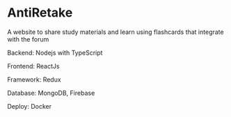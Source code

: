 # AntiRetake

A website to share study materials and learn using flashcards that integrate with the forum

Backend: Nodejs with TypeScript

Frontend: ReactJs

Framework: Redux

Database: MongoDB, Firebase

Deploy: Docker
